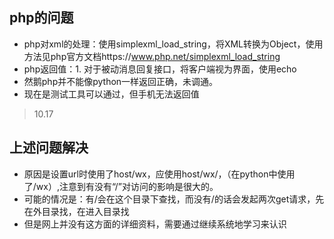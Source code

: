 ## php的问题
- php对xml的处理：使用simplexml_load_string，将XML转换为Object，使用方法见php官方文档https://www.php.net/simplexml_load_string
- php返回值：1. 对于被动消息回复接口，将客户端视为界面，使用echo
- 然鹅php并不能像python一样返回正确，未调通。
- 现在是测试工具可以通过，但手机无法返回值
>10.17
## 上述问题解决
- 原因是设置url时使用了host/wx，应使用host/wx/，（在python中使用了/wx）,注意到有没有“/”对访问的影响是很大的。
- 可能的情况是：有/会在这个目录下查找，而没有/的话会发起两次get请求，先在外目录找，在进入目录找
- 但是网上并没有这方面的详细资料，需要通过继续系统地学习来认识

